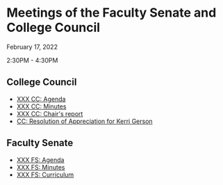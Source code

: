 # Meetings of the Faculty Senate and  College Council

February 17, 2022

2:30PM - 4:30PM


## College Council

* [XXX CC: Agenda](/CCFS/Feb2022Meeting/cc-agenda.docx)
* [XXX CC: Minutes](/CCFS/Feb2022Meeting/cc-draft-minutes.docx)
* [XXX CC: Chair's report](/CCFS/Feb2022Meeting/cc-chairs-report)
* [CC: Resolution of Appreciation for Kerri Gerson](/CCFS/Feb2022Meeting/cc-kerri-gerson-resolution.docx)

## Faculty Senate


* [XXX FS: Agenda](/CCFS/Feb2022Meeting/fs-agenda.docx)
* [XXX FS: Minutes](/CCFS/Feb2022Meeting/fs-draft-minutes.docx)
* [XXX FS: Curriculum](/CCFS/Feb2022Meeting/fs-curriculum.docx)
